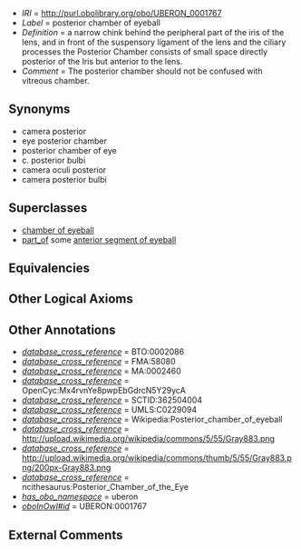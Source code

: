  * *IRI* = http://purl.obolibrary.org/obo/UBERON_0001767
 * *Label* = posterior chamber of eyeball
 * *Definition* = a narrow chink behind the peripheral part of the iris of the lens, and in front of the suspensory ligament of the lens and the ciliary processes the Posterior Chamber consists of small space directly posterior of the Iris but anterior to the lens.
 * *Comment* = The posterior chamber should not be confused with vitreous chamber.

## Synonyms

 * camera posterior
 * eye posterior chamber
 * posterior chamber of eye
 * c. posterior bulbi
 * camera oculi posterior
 * camera posterior bulbi

## Superclasses

 * [chamber of eyeball](../../UBERON/11/UBERON_0006311.md)
 * [part_of](../../BFO/50/BFO_0000050.md) some [anterior segment of eyeball](../../UBERON/01/UBERON_0001801.md)

## Equivalencies


## Other Logical Axioms


## Other Annotations

 * *[database_cross_reference](../../ef/oboInOwl#hasDbXref.md)* = BTO:0002086
 * *[database_cross_reference](../../ef/oboInOwl#hasDbXref.md)* = FMA:58080
 * *[database_cross_reference](../../ef/oboInOwl#hasDbXref.md)* = MA:0002460
 * *[database_cross_reference](../../ef/oboInOwl#hasDbXref.md)* = OpenCyc:Mx4rvnYe8pwpEbGdrcN5Y29ycA
 * *[database_cross_reference](../../ef/oboInOwl#hasDbXref.md)* = SCTID:362504004
 * *[database_cross_reference](../../ef/oboInOwl#hasDbXref.md)* = UMLS:C0229094
 * *[database_cross_reference](../../ef/oboInOwl#hasDbXref.md)* = Wikipedia:Posterior_chamber_of_eyeball
 * *[database_cross_reference](../../ef/oboInOwl#hasDbXref.md)* = http://upload.wikimedia.org/wikipedia/commons/5/55/Gray883.png
 * *[database_cross_reference](../../ef/oboInOwl#hasDbXref.md)* = http://upload.wikimedia.org/wikipedia/commons/thumb/5/55/Gray883.png/200px-Gray883.png
 * *[database_cross_reference](../../ef/oboInOwl#hasDbXref.md)* = ncithesaurus:Posterior_Chamber_of_the_Eye
 * *[has_obo_namespace](../../ce/oboInOwl#hasOBONamespace.md)* = uberon
 * *[oboInOwl#id](../../id/oboInOwl#id.md)* = UBERON:0001767

## External Comments

